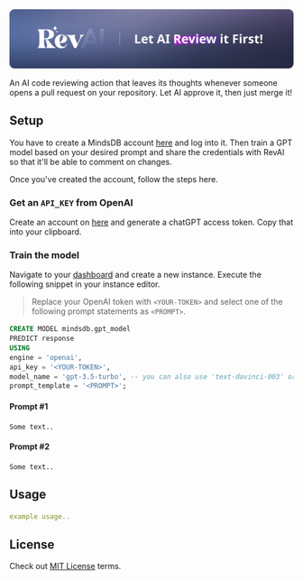 <img src="media/banner.svg">

An AI code reviewing action that leaves its thoughts whenever someone opens a pull request on your repository. Let AI approve it, then just merge it!

## Setup
You have to create a MindsDB account [here](https://cloud.mindsdb.com/login) and log into it. Then train a GPT model based on your desired prompt and share the credentials with RevAI so that it'll be able to comment on changes.

Once you've created the account, follow the steps here.

### Get an `API_KEY` from OpenAI
Create an account on [here](https://openai.com/) and generate a chatGPT access token. Copy that into your clipboard.

### Train the model
Navigate to your [dashboard](https://cloud.mindsdb.com/home) and create a new instance. Execute the following snippet in your instance editor.

> Replace your OpenAI token with `<YOUR-TOKEN>` and select one of the following prompt statements as `<PROMPT>`.

```sql
CREATE MODEL mindsdb.gpt_model
PREDICT response
USING
engine = 'openai',
api_key = '<YOUR-TOKEN>',
model_name = 'gpt-3.5-turbo', -- you can also use 'text-davinci-003' or 'gpt-3.5-turbo'
prompt_template = '<PROMPT>'; 
```

#### Prompt #1
```
Some text..
```

#### Prompt #2
```
Some text..
```

## Usage
```yml
example usage..
```

## License
Check out [MIT License](LICENSE) terms.
